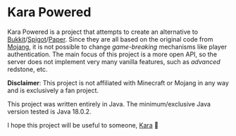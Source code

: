# Kara Powered

Kara Powered is a project that attempts to create an alternative to [Bukkit](https://bukkit.org)/[Spigot](https://spigotmc.org)/[Paper](https://papermc.io). Since they are all based on the original code from [Mojang](https://minecraft.net), it is not possible to change _game-breaking_ mechanisms like player authentication. The main focus of this project is a more open API, so the server does not implement very many vanilla features, such as _advanced_ redstone, etc.

**Disclaimer**: This project is not affiliated with Minecraft or Mojang in any way and is exclusively a fan project.

This project was written entirely in Java. The minimum/exclusive Java version tested is Java 18.0.2.

I hope this project will be useful to someone, [Kara](https://github.com/Kara6432) 🤗
